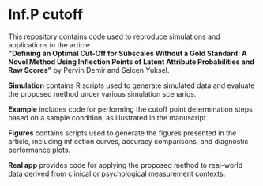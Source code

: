 # Inf.P cutoff 

This repository contains code used to reproduce simulations and applications in the article  
**"Defining an Optimal Cut-Off for Subscales Without a Gold Standard: A Novel Method Using Inflection Points of Latent Attribute Probabilities and Raw Scores"** by Pervin Demir and Selcen Yuksel.

**Simulation** contains R scripts used to generate simulated data and evaluate the proposed method under various simulation scenarios.

**Example** includes code for performing the cutoff point determination steps based on a sample condition, as illustrated in the manuscript.

**Figures** contains scripts used to generate the figures presented in the article, including inflection curves, accuracy comparisons, and diagnostic performance plots.

**Real app** provides code for applying the proposed method to real-world data derived from clinical or psychological measurement contexts.

